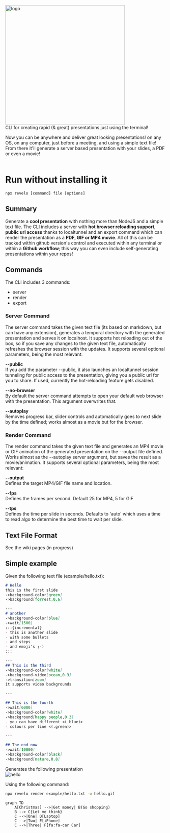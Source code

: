 <img width="375" alt="logo" src="https://user-images.githubusercontent.com/57605485/167906263-89ae1d2f-29b1-4c5b-89da-e755077144c2.png"><br/>
CLI for creating rapid (& great) presentations just using the terminal!<br/>

Now you can be anywhere and deliver great looking presentations! on any OS, on any computer, just before a meeting, and using a simple text file! From there it'll generate a server based presentation with your slides, a PDF or even a movie!<br/><br/>

# Run without installing it
```terminal
npx revelo [command] file [options]
```

## Summary
Generate a **cool presentation** with nothing more than NodeJS and a simple text file. The CLI includes a server with **hot browser reloading support**, **public url access** thanks to localtunnel and an export command which can render the presentation as a **PDF, GIF or MP4 movie**. All of this can be tracked within github version's control and executed within any terminal or within a **Github workflow**; this way you can even include self-generating presentations within your repos!

## Commands
The CLI includes 3 commands:
- server
- render
- export

### Server Command
The server command takes the given text file (its based on markdown, but can have any extension), generates a temporal directory with the generated presentation and serves it on localhost. It supports hot reloading out of the box, so if you save any changes to the given text file, automatically refreshes the browser session with the updates.
It supports several optional parameters, being the most relevant:

**--public**<br/> 
 If you add the parameter --public, it also launches an localtunnel session tunneling for public access to the presentation, giving you a public url for you to share. If used, currently the hot-reloading feature gets disabled.

**--no-browser**<br/>
By default the server command attempts to open your default web browser with the presentation. This argument overwrites that.

**--autoplay**<br/>
Removes progress bar, slider controls and automatically goes to next slide by the time defined; works almost as a movie but for the browser.

### Render Command
The render command takes the given text file and generates an MP4 movie or GIF animation of the generated presentation on the --output file defined. Works almost as the --autoplay server argument, but saves the result as a movie/animation. It supports several optional parameters, being the most relevant:

**--output**<br/>
Defines the target MP4/GIF file name and location.

**--fps**<br/>
Defines the frames per second. Default 25 for MP4, 5 for GIF

**--tps**<br/>
Defines the time per slide in seconds. Defaults to 'auto' which uses a time to read algo to determine the best time to wait per slide.

## Text File Format
See the wiki pages (in progress)

## Simple example
Given the following text file (example/hello.txt):

```markdown
# Hello
this is the first slide
->background-color[green]
->background[forrest,0.6]

---
# another
->background-color[blue]
->wait[1500]
:::{incremental}
- this is another slide
- with some bullets
- and steps
- and emoji's ;-)
::: 

---
## This is the third
->background-color[white]
->background-video[ocean,0.3]
->transition[zoom]
it supports video backgrounds

---

## This is the fourth
->wait[6000]
->background-color[white]
->background[happy people,0.3]
- you can have different <(.blue)> 
- colours per line <(.green)> 

---

## The end now
->wait[10000]
->background-color[black]
->background[nature,0.8]
```

Generates the following presentation<br/>
![hello](https://user-images.githubusercontent.com/57605485/172454198-973fc649-b6fd-483e-92dc-0d37fef0523d.gif)


Using the following command:


```bash
npx revelo render example/hello.txt -o hello.gif
```



```mermaid
graph TD
    A[Christmas] -->|Get money| B(Go shopping)
    B --> C{Let me think}
    C -->|One| D[Laptop]
    C -->|Two| E[iPhone]
    C -->|Three| F[fa:fa-car Car]
  
```
